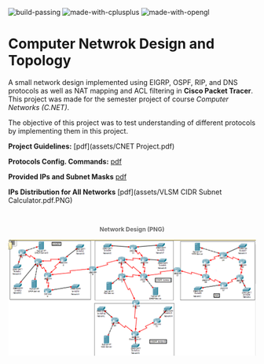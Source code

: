 ![build-passing](https://img.shields.io/badge/Build-passing-success?style=flat-square)
![made-with-cplusplus](https://img.shields.io/badge/Made%20with-C++-informational?style=flat-square)
![made-with-opengl](https://img.shields.io/badge/Made%20with-OpenGL-informational?style=flat-square)

# Computer Netwrok Design and Topology

A small network design implemented using EIGRP, OSPF, RIP, and DNS protocols as well as NAT mapping and ACL filtering in **Cisco Packet Tracer**. This project was made for the semester project of course _Computer Networks (C.NET)_.

The objective of this project was to test understanding of different protocols by implementing them in this project.

**Project Guidelines:** [pdf](assets/CNET Project.pdf)

**Protocols Config. Commands:** [pdf](assets/protocols_config_commands.pdf)

**Provided IPs and Subnet Masks** [pdf](assets/IPs.PNG)

**IPs Distribution for All Networks** [pdf](assets/VLSM CIDR Subnet Calculator.pdf.PNG)

<br />

<p align="center" style="font-size:12px;color:dimgray;"><strong>Network Design (PNG)</strong>
</p>
<p align="center">
    <img src="assets/Network Design.PNG" alt=""/>
</p>
